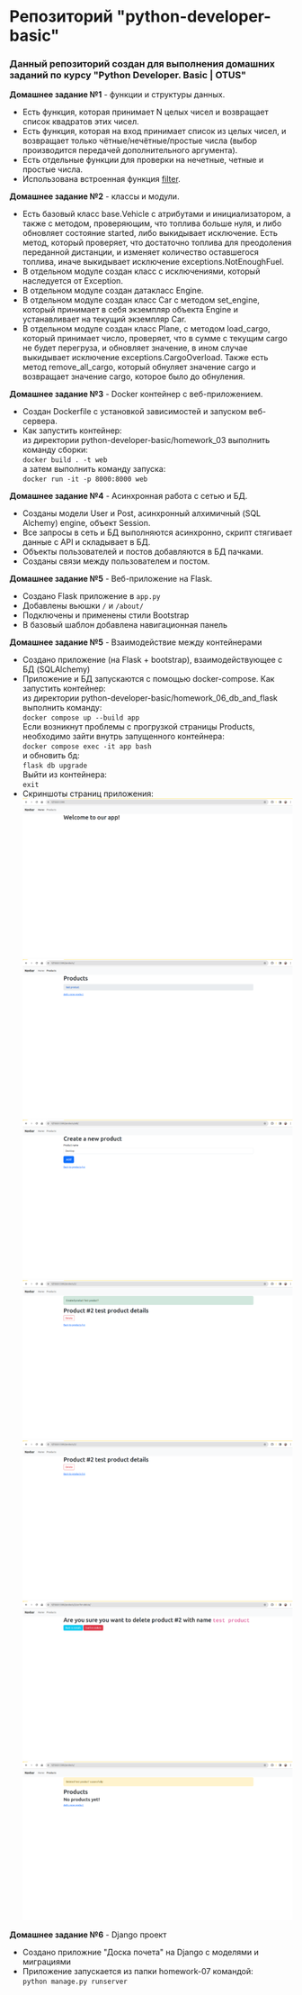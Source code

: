 # Репозиторий "python-developer-basic"
### Данный репозиторий создан для выполнения домашних заданий по курсу "Python Developer. Basic | OTUS"
**Домашнее задание №1** - функции и структуры данных.
- Есть функция, которая принимает N целых чисел и возвращает список квадратов этих чисел.
- Есть функция, которая на вход принимает список из целых чисел, и возвращает только чётные/нечётные/простые числа (выбор производится передачей дополнительного аргумента).
- Есть отдельные функции для проверки на нечетные, четные и простые числа.
- Использована встроенная функция [filter](https://docs.python.org/3/library/functions.html#filter).

**Домашнее задание №2** - классы и модули.
- Есть базовый класс base.Vehicle с атрибутами и инициализатором, а также с методом, проверяющим, что топлива больше нуля,
и либо обновляет состояние started, либо выкидывает исключение. Есть метод, который проверяет,
что достаточно топлива для преодоления переданной дистанции,
и изменяет количество оставшегося топлива, иначе выкидывает исключение exceptions.NotEnoughFuel.
- В отдельном модуле создан класс с исключениями, который наследуется от Exception.
- В отдельном модуле создан датакласс Engine.
- В отдельном модуле создан класс Car с методом set_engine, который принимает в себя экземпляр объекта Engine и устанавливает на текущий экземпляр Car.
- В отдельном модуле создан класс Plane, с методом load_cargo, который принимает число, проверяет, что в сумме с текущим cargo не будет перегруза, и обновляет значение, в ином случае выкидывает исключение exceptions.CargoOverload.
Также есть метод remove_all_cargo, который обнуляет значение cargo и возвращает значение cargo, которое было до обнуления.

**Домашнее задание №3** - Docker контейнер c веб-приложением.
- Создан Dockerfile с установкой зависимостей и запуском веб-сервера.
- Как запустить контейнер: \
из директории python-developer-basic/homework_03 выполнить команду сборки: \
`docker build . -t web` \
а затем выполнить команду запуска: \
`docker run -it -p 8000:8000 web`

**Домашнее задание №4** - Асинхронная работа с сетью и БД.
- Созданы модели User и Post, асинхронный алхимичный (SQL Alchemy) engine, объект Session.
- Все запросы в сеть и БД выполняются асинхронно, скрипт стягивает данные с API и складывает в БД.
- Объекты пользователей и постов добавляются в БД пачками.
- Созданы связи между пользователем и постом.

**Домашнее задание №5** - Веб-приложение на Flask.
- Cоздано Flask приложение в `app.py`
- Добавлены вьюшки `/` и `/about/`
- Подключены и применены стили Bootstrap
- В базовый шаблон добавлена навигационная панель

**Домашнее задание №5** - Взаимодействие между контейнерами
- Создано приложение (на Flask + bootstrap), взаимодействующее с БД (SQLAlchemy)
- Приложение и БД запускаются с помощью docker-compose.
Как запустить контейнер: \
из директории python-developer-basic/homework_06_db_and_flask выполнить команду: \
`docker compose up --build app` \
Если возникнут проблемы с прогрузкой страницы Products, необходимо зайти внутрь запущенного контейнера: \
`docker compose exec -it app bash` \
и обновить бд: \
`flask db upgrade` \
Выйти из контейнера: \
`exit`
- Скриншоты страниц приложения:
![My Image](images/welcome_screen.png)
![My Image](images/product_list.png)
![My Image](images/add_product_page.png)
![My Image](images/add_product_success.png)
![My Image](images/product_detail.png)
![My Image](images/confirm_delete_product.png)
![My Image](images/delete_success.png)

**Домашнее задание №6** - Django проект
- Создано приложние "Доска почета" на Django с моделями и миграциями
- Приложение запускается из папки homework-07 командой: \
`python manage.py runserver`
